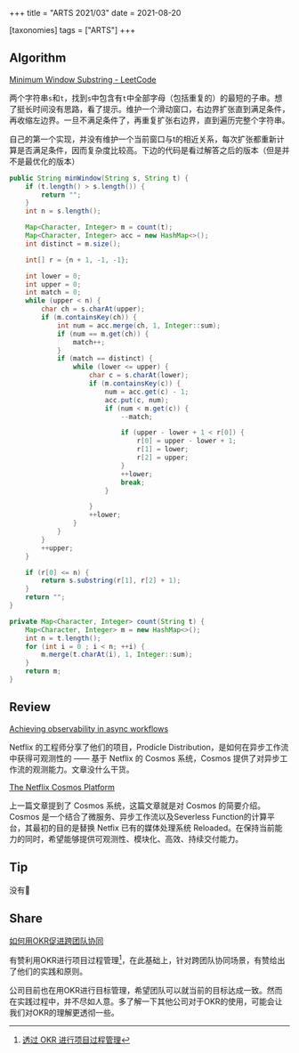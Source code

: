 +++
title = "ARTS 2021/03"
date = 2021-08-20

[taxonomies]
tags = ["ARTS"]
+++


## Algorithm

[Minimum Window Substring - LeetCode](https://leetcode.com/problems/minimum-window-substring/)

两个字符串`s`和`t`，找到`s`中包含有`t`中全部字母（包括重复的）的最短的子串。想了挺长时间没有思路，看了提示。维护一个滑动窗口，右边界扩张直到满足条件，再收缩左边界。一旦不满足条件了，再重复扩张右边界，直到遍历完整个字符串。

自己的第一个实现，并没有维护一个当前窗口与t的相近关系，每次扩张都重新计算是否满足条件，因而复杂度比较高。下边的代码是看过解答之后的版本（但是并不是最优化的版本）

```java
public String minWindow(String s, String t) {
    if (t.length() > s.length()) {
        return "";
    }
    int n = s.length();

    Map<Character, Integer> m = count(t);
    Map<Character, Integer> acc = new HashMap<>();
    int distinct = m.size();

    int[] r = {n + 1, -1, -1};

    int lower = 0;
    int upper = 0;
    int match = 0;
    while (upper < n) {
        char ch = s.charAt(upper);
        if (m.containsKey(ch)) {
            int num = acc.merge(ch, 1, Integer::sum);
            if (num == m.get(ch)) {
                match++;
            }
            if (match == distinct) {
                while (lower <= upper) {
                    char c = s.charAt(lower);
                    if (m.containsKey(c)) {
                        num = acc.get(c) - 1;
                        acc.put(c, num);
                        if (num < m.get(c)) {
                            --match;

                            if (upper - lower + 1 < r[0]) {
                                r[0] = upper - lower + 1;
                                r[1] = lower;
                                r[2] = upper;
                            }
                            ++lower;
                            break;
                        }

                    }
                    ++lower;
                }
            }
        }
        ++upper;
    }

    if (r[0] <= n) {
        return s.substring(r[1], r[2] + 1);
    }
    return "";
}

private Map<Character, Integer> count(String t) {
    Map<Character, Integer> m = new HashMap<>();
    int n = t.length();
    for (int i = 0 ; i < n; ++i) {
        m.merge(t.charAt(i), 1, Integer::sum);
    }
    return m;
}
```

## Review

[Achieving observability in async workflows](https://netflixtechblog.com/achieving-observability-in-async-workflows-cd89b923c784)

Netflix 的工程师分享了他们的项目，Prodicle Distribution，是如何在异步工作流中获得可观测性的 —— 基于 Netflix 的 Cosmos 系统，Cosmos 提供了对异步工作流的观测能力。文章没什么干货。

[The Netflix Cosmos Platform](https://netflixtechblog.com/the-netflix-cosmos-platform-35c14d9351ad)

上一篇文章提到了 Cosmos 系统，这篇文章就是对 Cosmos 的简要介绍。Cosmos 是一个结合了微服务、异步工作流以及Severless Function的计算平台，其最初的目的是替换 Netfix 已有的媒体处理系统 Reloaded。在保持当前能力的同时，希望能够提供可观测性、模块化、高效、持续交付能力。


## Tip

没有🤣

## Share

[如何用OKR促进跨团队协同](https://tech.youzan.com/ru-he-yong-okrpo-jie-kua-tuan-dui-xie-tong-mi-ju/) 

有赞利用OKR进行项目过程管理[^1]，在此基础上，针对跨团队协同场景，有赞给出了他们的实践和原则。

公司目前也在用OKR进行目标管理，希望团队可以就当前的目标达成一致。然而在实践过程中，并不尽如人意。多了解一下其他公司对于OKR的使用，可能会让我们对OKR的理解更透彻一些。

[^1]: [透过 OKR 进行项目过程管理](https://tech.youzan.com/tou-guo-okr-jin-xing-xiang-mu-guo-cheng-guan-li/)

